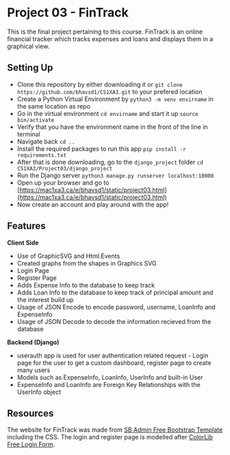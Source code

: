 # Project 03 - FinTrack
This is the final project pertaining to this course. FinTrack is an online financial tracker which tracks expenses and loans and displays them in a graphical view.

## Setting Up

* Clone this repository by either downloading it or `git clone https://github.com/bhavsd1/CS1XA3.git` to your prefered location 
* Create a Python Virtual Environment by `python3 -m venv envirname` in the same location as repo
* Go in the virtual environment `cd envirname` and start it up `source bin/activate` 
* Verify that you have the environment name in the front of the line in terminal 
* Navigate back `cd ..` 
* Install the required packages to run this app `pip install -r requirements.txt` 
* After that is done downloading, go to the `django_project` folder `cd CS1XA3/Project03/django_project` 
* Run the Django server `python3 manage.py runserver localhost:10008` 
* Open up your browser and go to [https://mac1xa3.ca/e/bhavsd1/static/project03.html](https://mac1xa3.ca/e/bhavsd1/static/project03.html)
* Now create an account and play around with the app!


## Features

**Client Side**

* Use of GraphicSVG and Html.Events
* Created graphs from the shapes in Graphics SVG
* Login Page
* Register Page 
* Adds Expense Info to the database to keep track 
* Adds Loan Info to the database to keep track of principal amount and the interest build up
* Usage of JSON Encode to encode password, username, LoanInfo and ExpenseInfo
* Usage of JSON Decode to decode the information recieved from the database

**Backend (Django)**

* userauth app is used for user authentication related request - Login page for the user to get a custom dashboard, register page to create many users
* Models such as ExpenseInfo, LoanInfo, UserInfo and built-in User
* ExpenseInfo and LoanInfo are Foreign Key Relationships with the UserInfo object



## Resources
The website for FinTrack was made from [SB Admin Free Bootstrap Template](https://startbootstrap.com/templates/sb-admin/) including the CSS.
The login and register page is modelled after [ColorLib Free Login Form](https://colorlib.com/wp/template/login-form-v2/).




